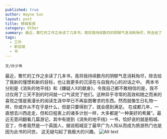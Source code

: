 ```yaml
---
published: true
author: Wayne Sun
layout: post
title: 狮城有感
category: Other
summary: 最近，繁忙的工作之余读了几本书，竟将我持续数月的阴郁气息消耗殆尽，除去给了我新的憧憬和新的目标，也让我更多的沉浸在与自我内心的对话之中。
tags:
  - 工作
  - 新加坡
  - 书
---
```


`文/孙少伟`

最近，繁忙的工作之余读了几本书，竟将我持续数月的阴郁气息消耗殆尽，除去给了我新的憧憬和新的目标，也让我更多的沉浸在与自我内心的对话之中。
两本书分别是《消失的地平线》和《嫌疑人X的献身》，令我自己都不敢相信的是，我不过仅用了三天不到的时间就一口气读完了他们。这种异乎寻常的高效和随之而来的喜悦之情是我漫长的阅读生涯中早已不再妄图奢求的东西。然而就像生日礼物一样，你或许从不在乎是什么，但是只要得到了，就会感到满足。 
在成都几年，一直想去川西走走，但和日程表上的诸多计划一样，大多都是“一种美好的希冀”。最近无意间翻看几篇游记，其中有提到《消失的地平线》一书，恰好说的就是稻城、亚丁，作者竟然是一个英国人，据说稻城亚丁最早广为人知从而成为旅游热门也是因为此书的问世。
这无疑勾起了我极大的兴趣。
![Alt text](https://sunswayne.com/images/thumb_IMG_1707_1024.jpg)

